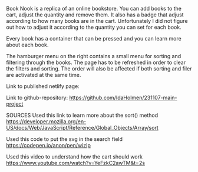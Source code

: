 Book Nook is a replica of an online bookstore. You can add books to the cart, adjust the quantity and remove them.
It also has a badge that adjust according to how many books are in the cart. Unfortunately I did not figure out how to adjust it according to the quantity you can set for each book.

Every book has a container that can be pressed and you can learn more about each book. 

The hamburger menu on the right contains a small menu for sorting and filtering through the books. The page has to be refreshed in order to clear the filters and sorting. The order will also be affected if both sorting and filer are activated at the same time.

Link to published netlify page:


Link to github-repository:
https://github.com/IdaHolmen/231107-main-project


SOURCES
Used this link to learn more about the sort() method
https://developer.mozilla.org/en-US/docs/Web/JavaScript/Reference/Global_Objects/Array/sort

Used this code to put the svg in the search field
https://codepen.io/anon/pen/wizIp

Used this video to understand how the cart should work
https://www.youtube.com/watch?v=YeFzkC2awTM&t=2s